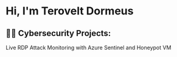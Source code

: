 <h1>Hi, I'm Terovelt Dormeus </h1>

<h2>👨‍💻 Cybersecurity Projects:</h2>
Live RDP Attack Monitoring with Azure Sentinel and Honeypot VM

